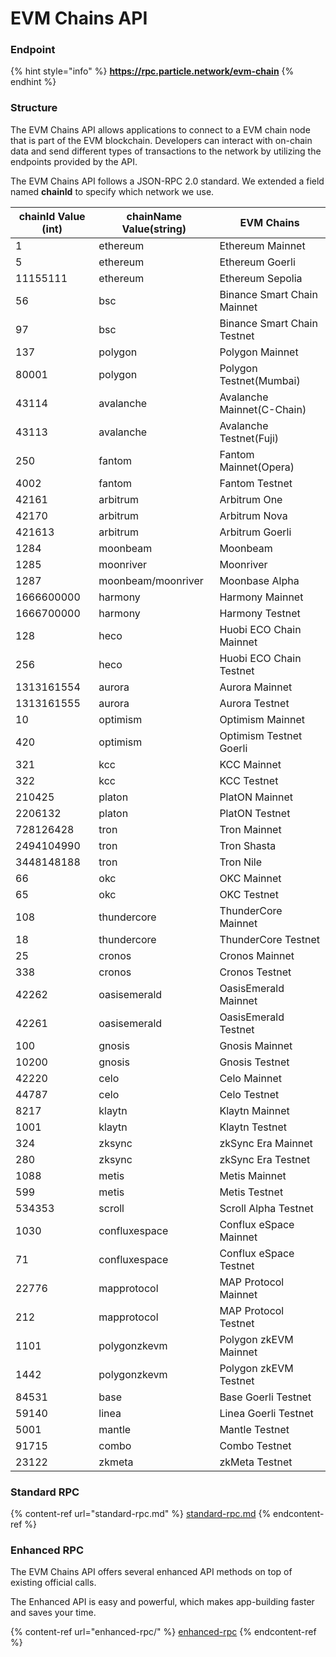 # EVM Chains API

### Endpoint

{% hint style="info" %}
**https://rpc.particle.network/evm-chain**
{% endhint %}

### Structure

The EVM Chains API allows applications to connect to a EVM chain node that is part of the EVM blockchain. Developers can interact with on-chain data and send different types of transactions to the network by utilizing the endpoints provided by the API.

The EVM Chains API follows a JSON-RPC 2.0 standard. We extended a field named **chainId** to specify which network we use.

| chainId Value (int) | chainName Value(string) | EVM Chains                  |
| ------------------- | ----------------------- | --------------------------- |
| 1                   | ethereum                | Ethereum Mainnet            |
| 5                   | ethereum                | Ethereum Goerli             |
| 11155111            | ethereum                | Ethereum Sepolia            |
| 56                  | bsc                     | Binance Smart Chain Mainnet |
| 97                  | bsc                     | Binance Smart Chain Testnet |
| 137                 | polygon                 | Polygon Mainnet             |
| 80001               | polygon                 | Polygon Testnet(Mumbai)     |
| 43114               | avalanche               | Avalanche Mainnet(C-Chain)  |
| 43113               | avalanche               | Avalanche Testnet(Fuji)     |
| 250                 | fantom                  | Fantom Mainnet(Opera)       |
| 4002                | fantom                  | Fantom Testnet              |
| 42161               | arbitrum                | Arbitrum One                |
| 42170               | arbitrum                | Arbitrum Nova               |
| 421613              | arbitrum                | Arbitrum Goerli             |
| 1284                | moonbeam                | Moonbeam                    |
| 1285                | moonriver               | Moonriver                   |
| 1287                | moonbeam/moonriver      | Moonbase Alpha              |
| 1666600000          | harmony                 | Harmony Mainnet             |
| 1666700000          | harmony                 | Harmony Testnet             |
| 128                 | heco                    | Huobi ECO Chain Mainnet     |
| 256                 | heco                    | Huobi ECO Chain Testnet     |
| 1313161554          | aurora                  | Aurora Mainnet              |
| 1313161555          | aurora                  | Aurora Testnet              |
| 10                  | optimism                | Optimism Mainnet            |
| 420                 | optimism                | Optimism Testnet Goerli     |
| 321                 | kcc                     | KCC Mainnet                 |
| 322                 | kcc                     | KCC Testnet                 |
| 210425              | platon                  | PlatON Mainnet              |
| 2206132             | platon                  | PlatON Testnet              |
| 728126428           | tron                    | Tron Mainnet                |
| 2494104990          | tron                    | Tron Shasta                 |
| 3448148188          | tron                    | Tron Nile                   |
| 66                  | okc                     | OKC Mainnet                 |
| 65                  | okc                     | OKC Testnet                 |
| 108                 | thundercore             | ThunderCore Mainnet         |
| 18                  | thundercore             | ThunderCore Testnet         |
| 25                  | cronos                  | Cronos Mainnet              |
| 338                 | cronos                  | Cronos Testnet              |
| 42262               | oasisemerald            | OasisEmerald Mainnet        |
| 42261               | oasisemerald            | OasisEmerald Testnet        |
| 100                 | gnosis                  | Gnosis Mainnet              |
| 10200               | gnosis                  | Gnosis Testnet              |
| 42220               | celo                    | Celo Mainnet                |
| 44787               | celo                    | Celo Testnet                |
| 8217                | klaytn                  | Klaytn Mainnet              |
| 1001                | klaytn                  | Klaytn Testnet              |
| 324                 | zksync                  | zkSync Era Mainnet          |
| 280                 | zksync                  | zkSync Era Testnet          |
| 1088                | metis                   | Metis Mainnet               |
| 599                 | metis                   | Metis Testnet               |
| 534353              | scroll                  | Scroll Alpha Testnet        |
| 1030                | confluxespace           | Conflux eSpace Mainnet      |
| 71                  | confluxespace           | Conflux eSpace Testnet      |
| 22776               | mapprotocol             | MAP Protocol Mainnet        |
| 212                 | mapprotocol             | MAP Protocol Testnet        |
| 1101                | polygonzkevm            | Polygon zkEVM Mainnet       |
| 1442                | polygonzkevm            | Polygon zkEVM Testnet       |
| 84531               | base                    | Base Goerli Testnet         |
| 59140               | linea                   | Linea Goerli Testnet        |
| 5001                | mantle                  | Mantle Testnet              |
| 91715               | combo                   | Combo Testnet               |
| 23122               | zkmeta                  | zkMeta Testnet              |

### Standard RPC

{% content-ref url="standard-rpc.md" %}
[standard-rpc.md](standard-rpc.md)
{% endcontent-ref %}

### Enhanced RPC

The EVM Chains API offers several enhanced API methods on top of existing official calls.

The Enhanced API is easy and powerful, which makes app-building faster and saves your time.

{% content-ref url="enhanced-rpc/" %}
[enhanced-rpc](enhanced-rpc/)
{% endcontent-ref %}
